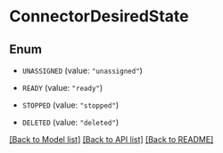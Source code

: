 # ConnectorDesiredState

## Enum


* `UNASSIGNED` (value: `"unassigned"`)

* `READY` (value: `"ready"`)

* `STOPPED` (value: `"stopped"`)

* `DELETED` (value: `"deleted"`)


[[Back to Model list]](../README.md#documentation-for-models) [[Back to API list]](../README.md#documentation-for-api-endpoints) [[Back to README]](../README.md)


